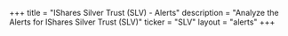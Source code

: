 +++
title = "IShares Silver Trust (SLV) - Alerts"
description = "Analyze the Alerts for IShares Silver Trust (SLV)"
ticker = "SLV"
layout = "alerts"
+++

